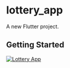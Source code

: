 # lottery_app

A new Flutter project.

## Getting Started

[![Lottery App](https://youtube.com/shorts/iwWEIiNRvTk)](https://youtube.com/shorts/iwWEIiNRvTk)

